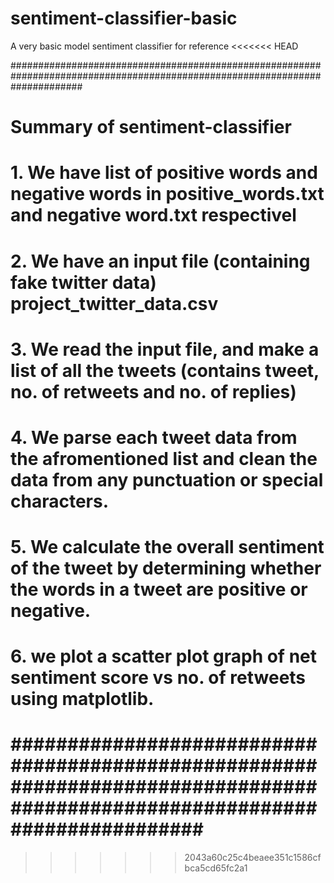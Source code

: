 # sentiment-classifier-basic
A very basic model sentiment classifier for reference
<<<<<<< HEAD

#############################################################################################################################
# Summary of sentiment-classifier 																							#
# 1. We have list of positive words and negative words in positive_words.txt and negative word.txt respectivel 				#
# 2. We have an input file (containing fake twitter data) project_twitter_data.csv											#
# 3. We read the input file, and make a list of all the tweets (contains tweet, no. of retweets and no. of replies)			#
# 4. We parse each tweet data from the afromentioned list and clean the data from any punctuation or special characters.	#
# 5. We calculate the overall sentiment of the tweet by determining whether the words in a tweet are positive or negative.  #
# 6. we plot a scatter plot graph of net sentiment score vs no. of retweets using matplotlib.								#
#############################################################################################################################
=======
>>>>>>> 2043a60c25c4beaee351c1586cfbca5cd65fc2a1
